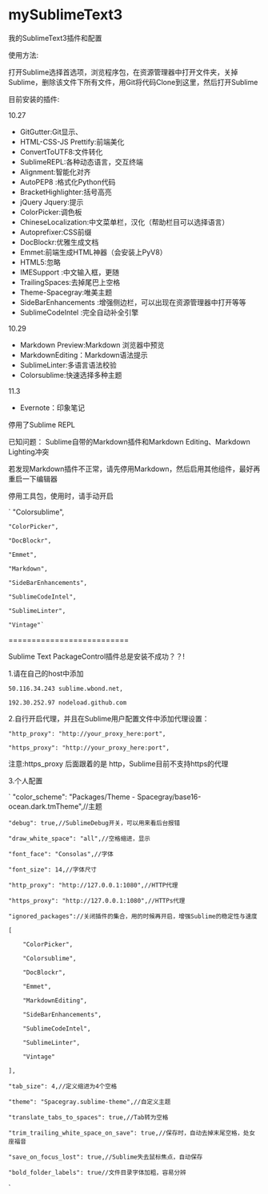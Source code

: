 # mySublimeText3
我的SublimeText3插件和配置

使用方法:

   打开Sublime选择首选项，浏览程序包，在资源管理器中打开文件夹，关掉Sublime，删除该文件下所有文件，用Git将代码Clone到这里，然后打开Sublime


目前安装的插件:

10.27

+ GitGutter:Git显示、
+ HTML-CSS-JS Prettify:前端美化
+ ConvertToUTF8:文件转化
+ SublimeREPL:各种动态语言，交互终端
+ Alignment:智能化对齐
+ AutoPEP8 :格式化Python代码
+ BracketHighlighter:括号高亮
+ jQuery Jquery:提示
+ Color​Picker:调色板
+ ChineseLocalization:中文菜单栏，汉化（帮助栏目可以选择语言）
+ Autoprefixer:CSS前缀
+ DocBlockr:优雅生成文档
+ Emmet:前端生成HTML神器（会安装上PyV8）
+ HTML5:忽略
+ IMESupport :中文输入框，更随
+ TrailingSpaces:去掉尾巴上空格
+ Theme-Spacegray:唯美主题
+ SideBarEnhancements :增强侧边栏，可以出现在资源管理器中打开等等
+ SublimeCodeIntel :完全自动补全引擎

10.29

+ Markdown Preview:Markdown 浏览器中预览
+ MarkdownEditing：Markdown语法提示
+ SublimeLinter:多语言语法校验
+ Colorsublime:快速选择多种主题

11.3

+ Evernote：印象笔记


停用了Sublime REPL

已知问题：
Sublime自带的Markdown插件和Markdown Editing、Markdown Lighting冲突

若发现Markdown插件不正常，请先停用Markdown，然后启用其他组件，最好再重启一下编辑器


停用工具包，使用时，请手动开启


`
    "Colorsublime",

    "ColorPicker",

    "DocBlockr",

    "Emmet",

    "Markdown",

    "SideBarEnhancements",

    "SublimeCodeIntel",

    "SublimeLinter",

    "Vintage"`


==========================


Sublime Text PackageControl插件总是安装不成功？？!

1.请在自己的host中添加

`
    50.116.34.243 sublime.wbond.net,
`

`
    192.30.252.97 nodeload.github.com
`



2.自行开启代理，并且在Sublime用户配置文件中添加代理设置：

`
    "http_proxy": "http://your_proxy_here:port",
`

`
    "https_proxy": "http://your_proxy_here:port",
`

注意:https_proxy 后面跟着的是 http，Sublime目前不支持https的代理



3.个人配置

`
    "color_scheme": "Packages/Theme - Spacegray/base16-ocean.dark.tmTheme",//主题

    "debug": true,//SublimeDebug开关，可以用来看后台报错

    "draw_white_space": "all",//空格缩进，显示

    "font_face": "Consolas",//字体

    "font_size": 14,//字体尺寸

    "http_proxy": "http://127.0.0.1:1080",//HTTP代理

    "https_proxy": "http://127.0.0.1:1080",//HTTPs代理

    "ignored_packages"://关闭插件的集合，用的时候再开启，增强Sublime的稳定性与速度

    [

        "ColorPicker",

        "Colorsublime",

        "DocBlockr",

        "Emmet",

        "MarkdownEditing",

        "SideBarEnhancements",

        "SublimeCodeIntel",

        "SublimeLinter",

        "Vintage"

    ],

    "tab_size": 4,//定义缩进为4个空格

    "theme": "Spacegray.sublime-theme",//自定义主题

    "translate_tabs_to_spaces": true,//Tab转为空格

    "trim_trailing_white_space_on_save": true,//保存时，自动去掉末尾空格，处女座福音

    "save_on_focus_lost": true,//Sublime失去鼠标焦点，自动保存

    "bold_folder_labels": true//文件目录字体加粗，容易分辨
`
